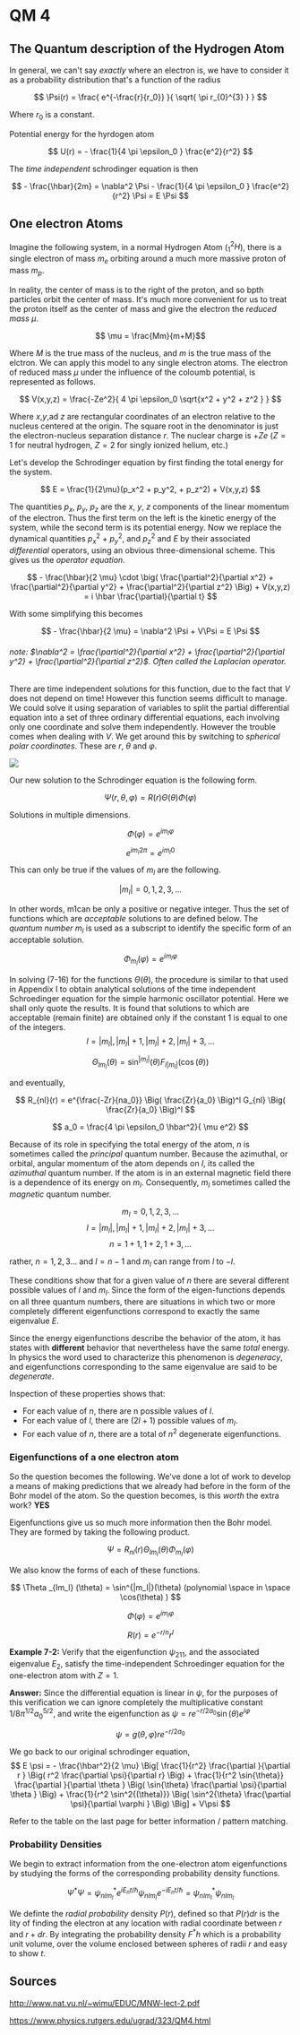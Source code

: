# QM 4
## The Quantum description of the Hydrogen Atom 

In general, we can't say *exactly* where an electron is, we have to consider it as a probability distribution that's a function of the radius 

$$ \Psi(r) = \frac{ e^{-\frac{r}{r_0}} }{ \sqrt{ \pi r_{0}^{3} }  } $$

Where $r_0$ is a constant. 

Potential energy for the hyrdogen atom 

$$ U(r) = - \frac{1}{4 \pi \epsilon_0 } \frac{e^2}{r^2} $$

The *time independent* schrodinger equation is then 

$$ - \frac{\hbar}{2m} = \nabla^2 \Psi   - \frac{1}{4 \pi \epsilon_0 } \frac{e^2}{r^2} \Psi = E \Psi $$

## One electron Atoms 

Imagine the following system, in a normal Hydrogen Atom ($_1^2H$), there is a single electron of mass $m_e$ orbiting around a much more massive proton of mass $m_p$. 

In reality, the center of mass is to the right of the proton, and so bpth particles orbit the center of mass. It's much more convenient for us to treat the proton itself as the center of mass and give the electron the *reduced mass* $\mu$. 

$$ \mu = \frac{Mm}{m+M}$$ 

Where $M$ is the true mass of the nucleus, and $m$ is the true mass of the elctron. We can apply this model to any single electron atoms. The electron of reduced mass $\mu$ under the influence of the coloumb potential, is represented as follows. 

$$ V(x,y,z) = \frac{-Ze^2}{ 4 \pi \epsilon_0 \sqrt{x^2 + y^2 + z^2 }  } $$

Where $x$,$y$,ad $z$ are rectangular coordinates of an electron relative to the nucleus centered at the origin.  The square root in the denominator is just the electron-nucleus separation distance $r$. The nuclear charge is $+Ze$ ($Z = 1$ for neutral hydrogen, $Z = 2$ for singly ionized helium, etc.)

Let's develop the Schrodinger equation by first finding the total energy for the system. 

$$ E = \frac{1}{2\mu}(p_x^2 + p_y^2, + p_z^2) + V(x,y,z) $$

The quantities $p_x$, $p_y$, $p_z$ are the $x$, $y$, $z$ components of the linear momentum of the electron. Thus the first term on the left is the kinetic energy of the system, while the second term is its potential energy. Now we replace the dynamical quantities $p_x^2$ + $p_y^2$, and $p_z^2$ and $E$ by their associated *differential* operators, using an obvious three-dimensional scheme. This gives us the *operator equation*. 

$$ - \frac{\hbar}{2 \mu} \cdot \big( \frac{\partial^2}{\partial x^2} + \frac{\partial^2}{\partial y^2} + \frac{\partial^2}{\partial z^2} \Big) + V(x,y,z) = i \hbar \frac{\partial}{\partial t} $$

With some simplifying this becomes 

$$ - \frac{\hbar}{2 \mu} = \nabla^2 \Psi + V\Psi = E \Psi $$

###### note: $\nabla^2 = \frac{\partial^2}{\partial x^2} + \frac{\partial^2}{\partial y^2} + \frac{\partial^2}{\partial z^2}$. Often called the $Laplacian$ operator. 

There are time independent solutions for this function, due to the fact that $V$ does not depend on time! However this function seems difficult to manage. We could solve it using separation of variables to split the partial differential equation into a set of three ordinary differential equations, each involving only one coordinate and solve them independently. However the trouble comes when dealing with $V$. We get around this by switching to *spherical polar coordinates*. These are $r$, $\theta$ and $\varphi$. 

![](http://i.imgur.com/phlkPo8.png)

Our new solution to the Schrodinger equation is the following form. 

$$ \Psi(r,\theta, \varphi) = R(r) \Theta( \theta ) \Phi(\varphi) $$


Solutions in multiple dimensions. 

$$ \Phi(\varphi) = e^{i m_l \varphi}   $$

$$ e^{i m_l 2 \pi} = e^{i m_l 0}   $$

This can only be true if the values of $m_l$ are the following. 

$$|m_l| = 0,1,2,3,...$$

In other words, m1can be only a positive or negative integer. Thus the set of functions which are *acceptable* solutions to are defined below. The *quantum number* $m_l$ is used as a subscript to identify the specific form of an acceptable solution.

$$ \Phi_{m_l}(\varphi) = e^{i m_l \varphi} $$

In solving (7-16) for the functions $\Theta(\theta)$, the procedure is similar to that used in Appendix I to obtain analytical solutions of the time independent Schroedinger equation for the simple harmonic oscillator potential. Here we shall only quote the results. It is found that solutions to which are acceptable (remain finite) are obtained only if the constant 1 is equal to one of the integers.$$ l  = | m_l |, | m_l | + 1, | m_l | + 2, | m_l | + 3, . . .  $$

$$ \Theta _{lm_l} (\theta) = \sin^{|m_l|}(\theta) F_{l|m_l|}(\cos(\theta)) $$

and eventually, 

$$ R_{nl}(r) = e^{\frac{-Zr}{na_0}} \Big( \frac{Zr}{a_0} \Big)^l G_{nl} \Big( \frac{Zr}{a_0} \Big)^l  $$ 

$$ a_0 = \frac{4 \pi \epsilon_0 \hbar^2}{ \mu e^2} $$

Because of its role in specifying the total energy of the atom, $n$ is sometimes called the *principal* quantum number. 
Because the azimuthal, or orbital, angular momentum of the atom depends on $l$, its called the *azimuthal* quantum number. 
If the atom is in an external magnetic field there is a dependence of its energy on $m_l$. Consequently, $m_l$ sometimes called the *magnetic* quantum number.

$$m_l =0,1,2,3,...$$ $$ l = |m_l|, |m_l| +1,|m_l|+ 2,|m_l|+ 3 ,... $$ $$n=1+1,1+2,1+3,...$$

rather, $n = 1,2,3...$ and $l = n-1$ and $m_l$ can range from $l$ to $-l$. 

These conditions show that for a given value of $n$ there are several different possible values of $l$ and $m_l$. Since the form of the eigen-functions depends on all three quantum numbers, there are situations in which two or more completely different eigenfunctions correspond to exactly the same eigenvalue $E$. 

Since the energy eigenfunctions describe the behavior of the atom, it has states with **different** behavior that nevertheless have the same *total* energy. In physics the word used to characterize this phenomenon is *degeneracy*, and eigenfunctions corresponding to the same eigenvalue are said to be *degenerate*.

Inspection of these properties shows that:
	
- For each value of $n$, there are n possible values of $l$.
- For each value of $l$, there are ($2l + 1$) possible values of $m_l$.- For each value of $n$, there are a total of $n^2$ degenerate eigenfunctions.

### Eigenfunctions of a one electron atom

So the question becomes the following. We've done a lot of work to develop a means of making predictions that we already had before in the form of the Bohr model of the atom. So the question becomes, is this *worth* the extra work? **YES**

Eigenfunctions give us so much more information then the Bohr model. They are formed by taking the following product.$$ \Psi = R_{nl}(r)\Theta_{l m_l}(\theta) \Phi_{m_l}(\varphi) $$

We also know the forms of each of these functions. 

$$ \Theta _{lm_l} (\theta) = \sin^{|m_l|}(\theta) (polynomial \space  in \space \cos(\theta) ) $$

$$ \Phi(\varphi) = e^{i m_l \varphi }$$

$$ R(r) = e^{- r/n} r^l $$
**Example 7-2:** Verify that the eigenfunction $\psi_{211}$, and the associated eigenvalue $E_2$, satisfy the time-independent Schroedinger equation for the one-electron atom with $Z=1$.

**Answer:** Since the differential equation is linear in $\psi$, for the purposes of this verification we can ignore completely the multiplicative constant $1/8 \pi^{1/2} a_0^{5/2}$, and write the eigenfunction as $\psi = re^{-r/2a_0} \sin{(\theta)} e^{i \varphi}$

$$ \psi = g(\theta, \varphi)re^{-r / 2a_0} $$

We go back to our original schrodinger equation, 
$$ E \psi =  - \frac{\hbar^2}{2 \mu} \Big[ \frac{1}{r^2} \frac{\partial }{\partial r }  \Big( r^2 \frac{\partial \psi}{\partial r} \Big) + \frac{1}{r^2 \sin{\theta}} \frac{\partial }{\partial \theta } \Big( \sin{\theta} \frac{\partial \psi}{\partial \theta } \Big) + \frac{1}{r^2 \sin^2{(\theta)}} \Big( \sin^2{\theta} \frac{\partial \psi}{\partial \varphi } \Big) \Big]  + V\psi $$

Refer to the table on the last page for better information / pattern matching.


### Probability Densities
We begin to extract information from the one-electron atom eigenfunctions by studying the forms of the corresponding probability density functions.

$$ \Psi^* \Psi = \psi^*_{nl m_l } e^{ i E_n t / \hbar}  \psi_{nl m_l }e^{ -i E_n t / \hbar} = \psi^*_{nl m_l } \psi_{nl m_l }$$

We definte the *radial probability* density $P(r)$, defined so that $P(r) dr$ is the lity of finding the electron at any location with radial coordinate between $r$ and $r + dr$. By integrating the probability density $F^*h$ which is a probability unit volume, over the volume enclosed between spheres of radii $r$ andeasy to show $t$. 
<br>



## Sources
http://www.nat.vu.nl/~wimu/EDUC/MNW-lect-2.pdf

https://www.physics.rutgers.edu/ugrad/323/QM4.html


